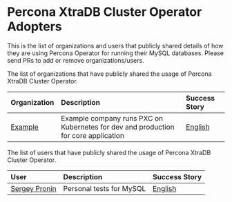 # Percona XtraDB Cluster Operator Adopters

This is the list of organizations and users that publicly shared details of how they are using Percona Operator for running their MySQL databases.  Please send PRs to add or remove organizations/users.

The list of organizations that have publicly shared the usage of Percona XtraDB Cluster Operator. 

| Organization | Description | Success Story |
| :--- | :--- | :--- |
| [Example](https://example.com/) | Example company runs PXC on Kubernetes for dev and production for core application | [English](./adopters/Example/README.md) |

The list of users that have publicly shared the usage of Percona XtraDB Cluster Operator. 

| User | Description | Success Story |
| :--- | :--- | :--- |
| [Sergey Pronin](https://github.com/spron-in) | Personal tests for MySQL | [English](./adopters/users/spron-in/README.md)  | 
